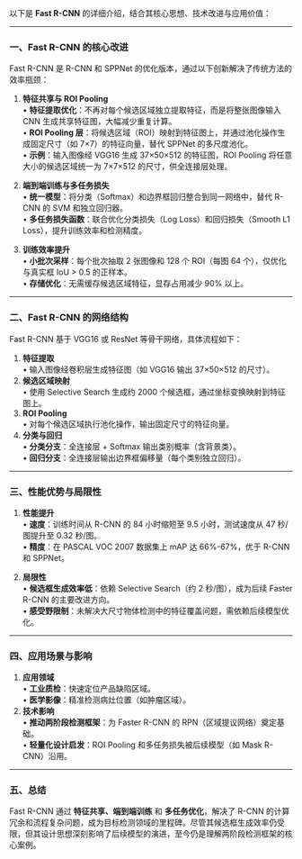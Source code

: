 以下是 **Fast R-CNN** 的详细介绍，结合其核心思想、技术改进与应用价值：

---

### **一、Fast R-CNN 的核心改进**
Fast R-CNN 是 R-CNN 和 SPPNet 的优化版本，通过以下创新解决了传统方法的效率瓶颈：
1. **特征共享与 ROI Pooling**  
   • **特征提取优化**：不再对每个候选区域独立提取特征，而是将整张图像输入 CNN 生成共享特征图，大幅减少重复计算。  
   • **ROI Pooling 层**：将候选区域（ROI）映射到特征图上，并通过池化操作生成固定尺寸（如 7×7）的特征向量，替代 SPPNet 的多尺度池化。  
   • **示例**：输入图像经 VGG16 生成 37×50×512 的特征图，ROI Pooling 将任意大小的候选区域统一为 7×7×512 的尺寸，供全连接层处理。

2. **端到端训练与多任务损失**  
   • **统一模型**：将分类（Softmax）和边界框回归整合到同一网络中，替代 R-CNN 的 SVM 和独立回归器。  
   • **多任务损失函数**：联合优化分类损失（Log Loss）和回归损失（Smooth L1 Loss），提升训练效率和检测精度。

3. **训练效率提升**  
   • **小批次采样**：每个批次抽取 2 张图像和 128 个 ROI（每图 64 个），仅优化与真实框 IoU > 0.5 的正样本。  
   • **存储优化**：无需缓存候选区域特征，显存占用减少 90% 以上。

---

### **二、Fast R-CNN 的网络结构**
Fast R-CNN 基于 VGG16 或 ResNet 等骨干网络，具体流程如下：
1. **特征提取**  
   • 输入图像经卷积层生成特征图（如 VGG16 输出 37×50×512 的尺寸）。
2. **候选区域映射**  
   • 使用 Selective Search 生成约 2000 个候选框，通过坐标变换映射到特征图上。
3. **ROI Pooling**  
   • 对每个候选区域执行池化操作，输出固定尺寸的特征向量。
4. **分类与回归**  
   • **分类分支**：全连接层 + Softmax 输出类别概率（含背景类）。  
   • **回归分支**：全连接层输出边界框偏移量（每个类别独立回归）。

---

### **三、性能优势与局限性**
1. **性能提升**  
   • **速度**：训练时间从 R-CNN 的 84 小时缩短至 9.5 小时，测试速度从 47 秒/图提升至 0.32 秒/图。  
   • **精度**：在 PASCAL VOC 2007 数据集上 mAP 达 66%-67%，优于 R-CNN 和 SPPNet。

2. **局限性**  
   • **候选框生成效率低**：依赖 Selective Search（约 2 秒/图），成为后续 Faster R-CNN 的主要改进方向。  
   • **感受野限制**：未解决大尺寸物体检测中的特征覆盖问题，需依赖后续模型优化。

---

### **四、应用场景与影响**
1. **应用领域**  
   • **工业质检**：快速定位产品缺陷区域。  
   • **医学影像**：精准检测病灶位置（如肿瘤区域）。
2. **技术影响**  
   • **推动两阶段检测框架**：为 Faster R-CNN 的 RPN（区域提议网络）奠定基础。  
   • **轻量化设计启发**：ROI Pooling 和多任务损失被后续模型（如 Mask R-CNN）沿用。

---

### **五、总结**
Fast R-CNN 通过 **特征共享、端到端训练** 和 **多任务优化**，解决了 R-CNN 的计算冗余和流程复杂问题，成为目标检测领域的里程碑。尽管其候选框生成效率仍受限，但其设计思想深刻影响了后续模型的演进，至今仍是理解两阶段检测框架的核心案例。
